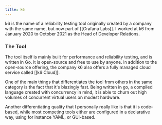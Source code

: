```yaml
---
title: k6
---
```

k6 is the name of a reliability testing tool originally created by a company with the same name, but now part of [[Grafana Labs]]. I worked at k6 from January 2020 to October 2021 as the Head of Developer Relations.

### The Tool
The tool itself is mainly built for performance and reliability testing, and is written in Go. It is open-source and free to use by anyone. In addition to the open-source offering, the company k6 also offers a fully managed cloud service called [[k6 Cloud]]. 

One of the main things that differentiates the tool from others in the same category is the fact that it's blazingly fast. Being written in go, a compiled language created with concurrency in mind, it is able to churn out high volumes of concurrent virtual users on modest hardware. 

Another differentiating quality that I personally really like is that it is code-based, while most competing tools either are configured in a declarative way, using for instance YAML, or GUI-based.
